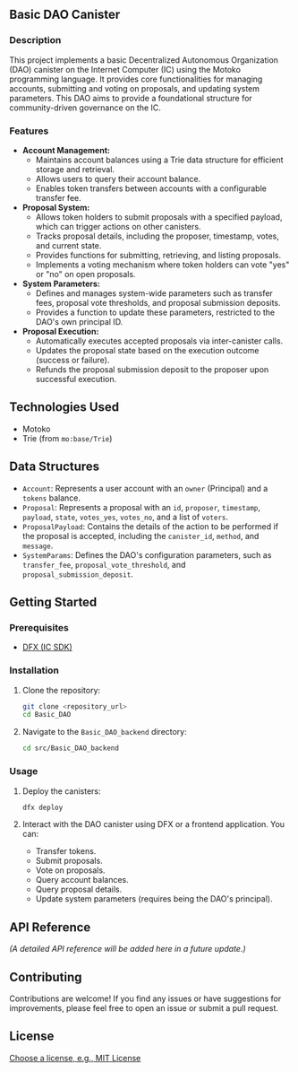 ## Basic DAO Canister

### Description

This project implements a basic Decentralized Autonomous Organization (DAO) canister on the Internet Computer (IC) using the Motoko programming language. It provides core functionalities for managing accounts, submitting and voting on proposals, and updating system parameters. This DAO aims to provide a foundational structure for community-driven governance on the IC.

### Features

*   **Account Management:**
    *   Maintains account balances using a Trie data structure for efficient storage and retrieval.
    *   Allows users to query their account balance.
    *   Enables token transfers between accounts with a configurable transfer fee.
*   **Proposal System:**
    *   Allows token holders to submit proposals with a specified payload, which can trigger actions on other canisters.
    *   Tracks proposal details, including the proposer, timestamp, votes, and current state.
    *   Provides functions for submitting, retrieving, and listing proposals.
    *   Implements a voting mechanism where token holders can vote "yes" or "no" on open proposals.
*   **System Parameters:**
    *   Defines and manages system-wide parameters such as transfer fees, proposal vote thresholds, and proposal submission deposits.
    *   Provides a function to update these parameters, restricted to the DAO's own principal ID.
*   **Proposal Execution:**
    *   Automatically executes accepted proposals via inter-canister calls.
    *   Updates the proposal state based on the execution outcome (success or failure).
    *   Refunds the proposal submission deposit to the proposer upon successful execution.

## Technologies Used

*   Motoko
*   Trie (from `mo:base/Trie`)

## Data Structures

*   `Account`: Represents a user account with an `owner` (Principal) and a `tokens` balance.
*   `Proposal`: Represents a proposal with an `id`, `proposer`, `timestamp`, `payload`, `state`, `votes_yes`, `votes_no`, and a list of `voters`.
*   `ProposalPayload`: Contains the details of the action to be performed if the proposal is accepted, including the `canister_id`, `method`, and `message`.
*   `SystemParams`: Defines the DAO's configuration parameters, such as `transfer_fee`, `proposal_vote_threshold`, and `proposal_submission_deposit`.

## Getting Started

### Prerequisites

*   [DFX (IC SDK)](https://internetcomputer.org/docs/current/developer-docs/setup/install/index.mdx)

### Installation

1.  Clone the repository:

    ```bash
    git clone <repository_url>
    cd Basic_DAO
    ```

2.  Navigate to the `Basic_DAO_backend` directory:

    ```bash
    cd src/Basic_DAO_backend
    ```

### Usage

1.  Deploy the canisters:

    ```bash
    dfx deploy
    ```

2.  Interact with the DAO canister using DFX or a frontend application. You can:

    *   Transfer tokens.
    *   Submit proposals.
    *   Vote on proposals.
    *   Query account balances.
    *   Query proposal details.
    *   Update system parameters (requires being the DAO's principal).

## API Reference

_(A detailed API reference will be added here in a future update.)_

## Contributing

Contributions are welcome! If you find any issues or have suggestions for improvements, please feel free to open an issue or submit a pull request.

## License

[Choose a license, e.g., MIT License](LICENSE)